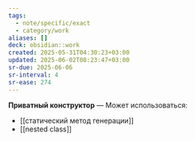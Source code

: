 ```yaml
---
tags:
  - note/specific/exact
  - category/work
aliases: []
deck: obsidian::work
created: 2025-05-31T04:30:23+03:00
updated: 2025-06-02T08:23:47+03:00
sr-due: 2025-06-06
sr-interval: 4
sr-ease: 274
---
```


**Приватный конструктор**
—
Может использоваться:
- [[статический метод генерации]]
- [[nested class]]
